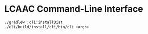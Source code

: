 # LCAAC Command-Line Interface

```bash
./gradlew :cli:installDist
./cli/build/install/cli/bin/cli <args>
```
